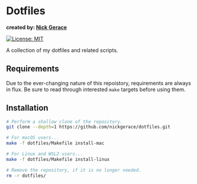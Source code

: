 # Dotfiles

**created by: [Nick Gerace](https://nickgerace.dev)**

[![License: MIT](https://img.shields.io/badge/License-MIT-yellow.svg)](https://opensource.org/licenses/MIT)

A collection of my dotfiles and related scripts.

## Requirements

Due to the ever-changing nature of this repoistory, requirements are always in flux.
Be sure to read through interested ```make``` targets before using them.

## Installation

```bash
# Perform a shallow clone of the repository.
git clone --depth=1 https://github.com/nickgerace/dotfiles.git

# For macOS users...
make -f dotfiles/Makefile install-mac

# For Linux and WSL2 users...
make -f dotfiles/Makefile install-linux

# Remove the repository, if it is no longer needed.
rm -r dotfiles/
```
